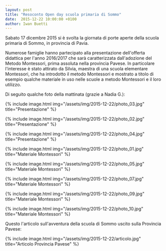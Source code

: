 ```yaml
---
layout: post
title: "Resoconto Open day scuola primaria di Sommo"
date:  2015-12-22 10:00:00 +0100
author: Iwan Buetti
---
```




Sabato 17 dicembre 2015 si è svolta la giornata di porte aperte della scuola primaria di Sommo, in provincia di Pavia.

Numerose famiglie hanno partecipato alla presentazione dell'offerta didattica per l'anno 2016/2017 che sarà caratterizzata dall'adozione del Metodo Montessori, prima assoluta nella provincia Pavese. 
In particolare l'interesse è stato attirato da Silvia, maestra di una scuola elementare Montessori, che ha introdotto il metodo Montessori e mostrato a titolo di esempio qualche materiale in uso nelle scuole a metodo Montessori e il loro utilizzo.


Di seguito qualche foto della mattinata (grazie a Nadia G.):

{% include image.html img="/assets/img/2015-12-22/photo_03.jpg" title="Presentazione" %}

{% include image.html img="/assets/img/2015-12-22/photo_02.jpg" title="Presentazione" %}

{% include image.html img="/assets/img/2015-12-22/photo_04.jpg" title="Presentazione" %}

{% include image.html img="/assets/img/2015-12-22/photo_01.jpg" title="Materiale Montessori" %}

{% include image.html img="/assets/img/2015-12-22/photo_05.jpg" title="Materiale Montessori" %}

{% include image.html img="/assets/img/2015-12-22/photo_07.jpg" title="Materiale Montessori" %}

{% include image.html img="/assets/img/2015-12-22/photo_09.jpg" title="Materiale Montessori" %}

{% include image.html img="/assets/img/2015-12-22/photo_10.jpg" title="Materiale Montessori" %}




Questo l'articolo sull'avventura della scuola di Sommo uscito sulla Provincia Pavese:

{% include image.html img="/assets/img/2015-12-22/articolo.jpg" title="Articolo Provincia Pavese" %}
